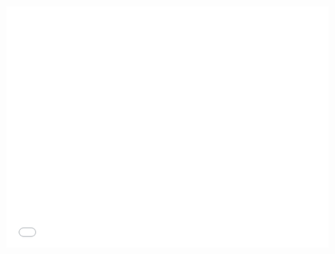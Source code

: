 <!--
title: 04 - Installing npm packages locally
featured: true
-->

<iframe width="640" height="480" src="//www.youtube.com/embed/yzdK75mckDI" frameborder="0" allowfullscreen></iframe>
